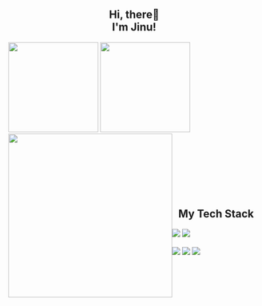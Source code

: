 <center>

## Hi, there👋<br> I'm Jinu!

</center>

<div>
  <img src="https://github-readme-stats.vercel.app/api/top-langs/?username=JinuSpace&layout=compact&theme=dark" height="180em" />
  <img src="https://github-readme-stats.vercel.app/api?username=JinuSpace&theme=dark&show_icons=true&custom_title=Anurag's%20GitHub%20Stats&hide_title=true" height="180em" />
  <img align='left' src="http://mazassumnida.wtf/api/v2/generate_badge?boj=wlsdn1599" width = "328em" style="display: block; margin: 0 auto;" />
<br>
  </div>
  <div>
<br><br><br><br><br><br><br>
    </div>
<center>

  ## My Tech Stack
</center>
<div>
  <img src="https://img.shields.io/badge/spring-6DB33F?style=for-the-badge&logo=spring&logoColor=white"/>
  <img src="https://img.shields.io/badge/springboot-6DB33F?style=for-the-badge&logo=springboot&logoColor=white"/>
</div>
<br>
<div>
  <img src="https://img.shields.io/badge/linux-FCC624?style=for-the-badge&logo=linux&logoColor=black"/>
  <img src="https://img.shields.io/badge/git-F05032?style=for-the-badge&logo=git&logoColor=white"/>
  <img src="https://img.shields.io/badge/github-181717?style=for-the-badge&logo=github&logoColor=white"/>
</div>

